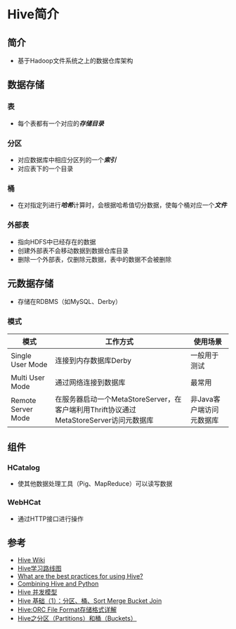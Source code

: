 # Hive简介

## 简介
* 基于Hadoop文件系统之上的数据仓库架构

## 数据存储
### 表
* 每个表都有一个对应的***存储目录***

### 分区
* 对应数据库中相应分区列的一个***索引***
* 对应表下的一个目录


### 桶
* 在对指定列进行***哈希***计算时，会根据哈希值切分数据，使每个桶对应一个***文件***

### 外部表
* 指向HDFS中已经存在的数据
* 创建外部表不会移动数据到数据仓库目录
* 删除一个外部表，仅删除元数据，表中的数据不会被删除

## 元数据存储
* 存储在RDBMS（如MySQL、Derby）

### 模式

| 模式 | 工作方式 | 使用场景 |  
|------|------|------|  
| Single User Mode | 连接到内存数据库Derby | 一般用于测试
| Multi User Mode | 通过网络连接到数据库 | 最常用
| Remote Server Mode | 在服务器启动一个MetaStoreServer，在客户端利用Thrift协议通过MetaStoreServer访问元数据库 | 非Java客户端访问元数据库

## 组件
### HCatalog
* 使其他数据处理工具（Pig、MapReduce）可以读写数据

### WebHCat
* 通过HTTP接口进行操作

## 参考
* [Hive Wiki](https://cwiki.apache.org/confluence/display/Hive/Home)
* [Hive学习路线图](http://blog.fens.me/hadoop-hive-roadmap/)
* [What are the best practices for using Hive?](http://www.quora.com/What-are-the-best-practices-for-using-Hive-What-settings-should-we-enable-most-of-the-time)
* [Combining Hive and Python](http://andreyfradkin.com/posts/2013/06/15/combining-hive-and-python/)
* [Hive 并发模型](http://www.cnblogs.com/ggjucheng/archive/2013/01/16/2862749.html)
* [Hive 基础（1）：分区、桶、Sort Merge Bucket Join](http://my.oschina.net/leejun2005/blog/178631)
* [Hive:ORC File Format存储格式详解](http://www.iteblog.com/archives/1014)
* [Hive之分区（Partitions）和桶（Buckets）](http://www.aahyhaa.com/archives/316)